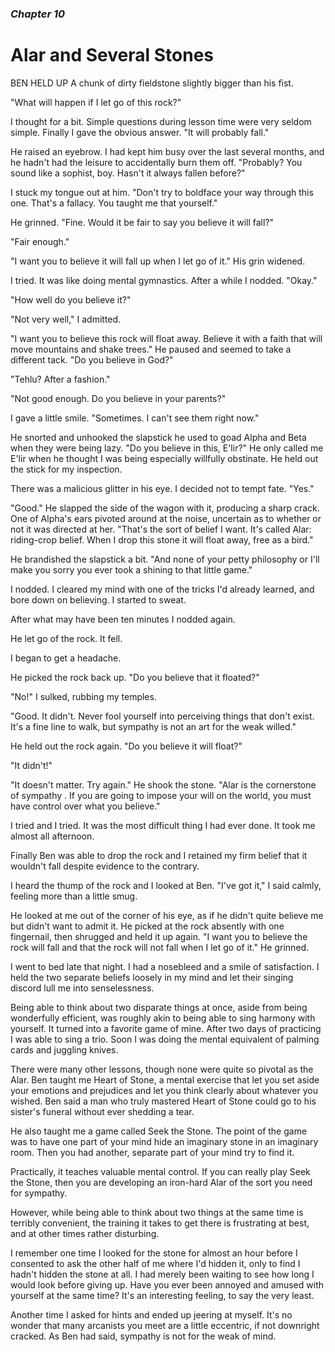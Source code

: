 ### *Chapter 10*

# Alar and Several Stones

BEN HELD UP A chunk of dirty fieldstone slightly bigger than his fist.

"What will happen if I let go of this rock?"

I thought for a bit. Simple questions during lesson time were very seldom simple. Finally I gave the obvious answer. "It will probably fall."

He raised an eyebrow. I had kept him busy over the last several months, and he hadn't had the leisure to accidentally burn them off. "Probably? You sound like a sophist, boy. Hasn't it always fallen before?"

I stuck my tongue out at him. "Don't try to boldface your way through this one. That's a fallacy. You taught me that yourself."

He grinned. "Fine. Would it be fair to say you believe it will fall?"

"Fair enough."

"I want you to believe it will fall up when I let go of it." His grin widened.

I tried. It was like doing mental gymnastics. After a while I nodded. "Okay."

"How well do you believe it?"

"Not very well," I admitted.

"I want you to believe this rock will float away. Believe it with a faith that will move mountains and shake trees." He paused and seemed to take a different tack. "Do you believe in God?"

"Tehlu? After a fashion."

"Not good enough. Do you believe in your parents?"

I gave a little smile. "Sometimes. I can't see them right now."

He snorted and unhooked the slapstick he used to goad Alpha and Beta when they were being lazy. "Do you believe in this, E'lir?" He only called me E'lir when he thought I was being especially willfully obstinate. He held out the stick for my inspection.

There was a malicious glitter in his eye. I decided not to tempt fate. "Yes."

"Good." He slapped the side of the wagon with it, producing a sharp crack. One of Alpha's ears pivoted around at the noise, uncertain as to whether or not it was directed at her. "That's the sort of belief I want. It's called Alar: riding-crop belief. When I drop this stone it will float away, free as a bird."

He brandished the slapstick a bit. "And none of your petty philosophy or I'll make you sorry you ever took a shining to that little game."

I nodded. I cleared my mind with one of the tricks I'd already learned, and bore down on believing. I started to sweat.

After what may have been ten minutes I nodded again.

He let go of the rock. It fell.

I began to get a headache.

He picked the rock back up. "Do you believe that it floated?"

"No!" I sulked, rubbing my temples.

"Good. It didn't. Never fool yourself into perceiving things that don't exist. It's a fine line to walk, but sympathy is not an art for the weak willed."

He held out the rock again. "Do you believe it will float?"

"It didn't!"

"It doesn't matter. Try again." He shook the stone. "Alar is the cornerstone of sympathy . If you are going to impose your will on the world, you must have control over what you believe."

I tried and I tried. It was the most difficult thing I had ever done. It took me almost all afternoon.

Finally Ben was able to drop the rock and I retained my firm belief that it wouldn't fall despite evidence to the contrary.

I heard the thump of the rock and I looked at Ben. "I've got it," I said calmly, feeling more than a little smug.

He looked at me out of the corner of his eye, as if he didn't quite believe me but didn't want to admit it. He picked at the rock absently with one fingernail, then shrugged and held it up again. "I want you to believe the rock will fall and that the rock will not fall when I let go of it." He grinned.

I went to bed late that night. I had a nosebleed and a smile of satisfaction. I held the two separate beliefs loosely in my mind and let their singing discord lull me into senselessness.

Being able to think about two disparate things at once, aside from being wonderfully efficient, was roughly akin to being able to sing harmony with yourself. It turned into a favorite game of mine. After two days of practicing I was able to sing a trio. Soon I was doing the mental equivalent of palming cards and juggling knives.

There were many other lessons, though none were quite so pivotal as the Alar. Ben taught me Heart of Stone, a mental exercise that let you set aside your emotions and prejudices and let you think clearly about whatever you wished. Ben said a man who truly mastered Heart of Stone could go to his sister's funeral without ever shedding a tear.

He also taught me a game called Seek the Stone. The point of the game was to have one part of your mind hide an imaginary stone in an imaginary room. Then you had another, separate part of your mind try to find it.

Practically, it teaches valuable mental control. If you can really play Seek the Stone, then you are developing an iron-hard Alar of the sort you need for sympathy.

However, while being able to think about two things at the same time is terribly convenient, the training it takes to get there is frustrating at best, and at other times rather disturbing.

I remember one time I looked for the stone for almost an hour before I consented to ask the other half of me where I'd hidden it, only to find I hadn't hidden the stone at all. I had merely been waiting to see how long I would look before giving up. Have you ever been annoyed and amused with yourself at the same time? It's an interesting feeling, to say the very least.

Another time I asked for hints and ended up jeering at myself. It's no wonder that many arcanists you meet are a little eccentric, if not downright cracked. As Ben had said, sympathy is not for the weak of mind.
